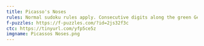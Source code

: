 ```yaml
---
title: Picasso's Noses
rules: Normal sudoku rules apply. Consecutive digits along the green German whisper line must differ by at least five. Digits along thermometers must strictly increase, not necessarily in consecutive order. Knightmare global constraint - Digits adding to 5 or 15 may not be a knight's move apart. There is no global anti-knight constraint.
f-puzzles: https://f-puzzles.com/?id=2js32f3c
ctc: https://tinyurl.com/yfp5ce5z
imgname: Picassos Noses.png
---
```

